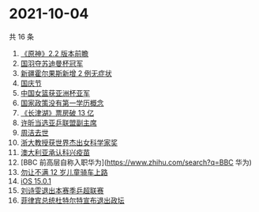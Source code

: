 # 2021-10-04

共 16 条

<!-- BEGIN ZHIHUSEARCH -->
<!-- 最后更新时间 Mon Oct 04 2021 09:59:17 GMT+0800 (China Standard Time) -->
1. [《原神》2.2 版本前瞻](https://www.zhihu.com/search?q=原神)
1. [国羽夺苏迪曼杯冠军](https://www.zhihu.com/search?q=苏迪曼杯)
1. [新疆霍尔果斯新增 2 例无症状](https://www.zhihu.com/search?q=新疆疫情)
1. [国庆节](https://www.zhihu.com/search?q=国庆节)
1. [中国女篮获亚洲杯亚军](https://www.zhihu.com/search?q=中国女篮)
1. [国家政策没有第一学历概念](https://www.zhihu.com/search?q=第一学历)
1. [《长津湖》票房破 13 亿](https://www.zhihu.com/search?q=长津湖票房)
1. [许昕当选亚乒联盟副主席](https://www.zhihu.com/search?q=许昕)
1. [周洁去世](https://www.zhihu.com/search?q=周洁)
1. [浙大教授获世界杰出女科学家奖](https://www.zhihu.com/search?q=胡海岚)
1. [澳大利亚承认科兴疫苗](https://www.zhihu.com/search?q=科兴疫苗)
1. [BBC 前高层自称入职华为](https://www.zhihu.com/search?q=BBC 华为)
1. [勿让不满 12 岁儿童骑车上路](https://www.zhihu.com/search?q=儿童骑车)
1. [iOS 15.0.1](https://www.zhihu.com/search?q=iOS15)
1. [刘诗雯退出本赛季乒超联赛](https://www.zhihu.com/search?q=刘诗雯)
1. [菲律宾总统杜特尔特宣布退出政坛](https://www.zhihu.com/search?q=菲律宾总统)
<!-- END ZHIHUSEARCH -->
